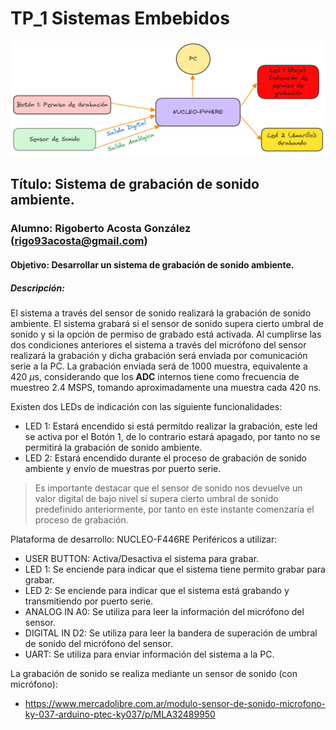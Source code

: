 # TP_1 Sistemas Embebidos

![plot](./PES_Draw_Algo.png)

## Título: Sistema de grabación de sonido ambiente.

### Alumno: Rigoberto Acosta González (rigo93acosta@gmail.com)

#### Objetivo: Desarrollar un sistema de grabación de sonido ambiente.

##### Descripción: 

El sistema a través del sensor de sonido realizará la grabación de sonido ambiente. El sistema grabará si el sensor de sonido supera cierto umbral de sonido y si la opción de permiso de  grabado está activada. Al cumplirse las dos condiciones anteriores el sistema a través del micrófono del sensor realizará la grabación y dicha grabación será enviada por comunicación serie a la PC. La grabación enviada será de 1000 muestra, equivalente a 420 $\mu\text{s}$, considerando que los **ADC** internos tiene como frecuencia de muestreo $2.4~\text{MSPS}$, tomando aproximadamente una muestra cada 420 $\text{ns}$. 

Existen dos LEDs de indicación con las siguiente funcionalidades:
- LED 1: Estará encendido si está permitdo realizar la grabación, este led se activa por el Botón 1, de lo contrario estará apagado, por tanto no se permitirá la grabación de sonido ambiente.
- LED 2: Estará encendido durante el proceso de grabación de sonido ambiente y envío de muestras por puerto serie.

> Es importante destacar que el sensor de sonido nos devuelve un valor digital de bajo nivel si supera cierto umbral de sonido predefinido anteriormente, por tanto en este instante comenzaría el proceso de grabación. 

Plataforma de desarrollo: NUCLEO-F446RE
Periféricos a utilizar:
- USER BUTTON: Activa/Desactiva el sistema para grabar.
- LED 1: Se enciende para indicar que el sistema tiene permito grabar para grabar.
- LED 2:  Se enciende para indicar que el sistema está grabando y transmitiendo por puerto serie.
- ANALOG IN A0: Se utiliza para leer la información del micrófono del sensor.
- DIGITAL IN D2: Se utiliza para leer la bandera de superación de umbral de sonido del micrófono del sensor.
- UART: Se utiliza para enviar información del sistema a la PC.

La grabación de sonido se realiza mediante un sensor de sonido (con micrófono):
- https://www.mercadolibre.com.ar/modulo-sensor-de-sonido-microfono-ky-037-arduino-ptec-ky037/p/MLA32489950
